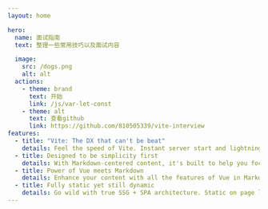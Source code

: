 ```yaml
---
layout: home

hero:
  name: 面试指南
  text: 整理一些常用技巧以及面试内容

  image:
    src: /dogs.png
    alt: alt
  actions:
    - theme: brand
      text: 开始
      link: /js/var-let-const
    - theme: alt
      text: 查看github
      link: https://github.com/810505339/vite-interview
features:
  - title: "Vite: The DX that can't be beat"
    details: Feel the speed of Vite. Instant server start and lightning fast HMR that stays fast regardless of the app size.
  - title: Designed to be simplicity first
    details: With Markdown-centered content, it's built to help you focus on writing and deployed with minimum configuration.
  - title: Power of Vue meets Markdown
    details: Enhance your content with all the features of Vue in Markdown, while being able to customize your site with Vue.
  - title: Fully static yet still dynamic
    details: Go wild with true SSG + SPA architecture. Static on page load, but engage users with 100% interactivity from there.
---
```



